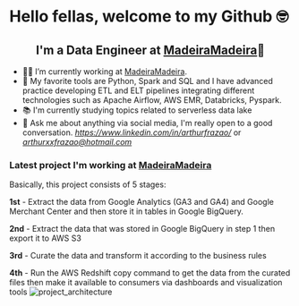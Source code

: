 # Hello fellas, welcome to my Github 🤓

## <div align="center">I'm a Data Engineer at [MadeiraMadeira](madeiramadeira.com.br)🚀</div>  

- 👨‍💻 I’m currently working at [MadeiraMadeira](madeiramadeira.com.br).
- 🔧 My favorite tools are Python, Spark and SQL and I have advanced practice developing ETL and ELT pipelines integrating different technologies such as Apache Airflow, AWS EMR, Databricks, Pyspark.
- 📚 I'm currently studying topics related to serverless data lake
- 💬 Ask me about anything via social media, I'm really open to a good conversation. *https://www.linkedin.com/in/arthurfrazao/* or *arthurxxfrazao@hotmail.com*

### Latest project I'm working at [MadeiraMadeira](madeiramadeira.com.br)

Basically, this project consists of 5 stages:

**1st** - Extract the data from Google Analytics (GA3 and GA4) and Google Merchant Center and then store it in tables in Google BigQuery.

**2nd** - Extract the data that was stored in Google BigQuery in step 1 then export it to AWS S3

**3rd** - Curate the data and transform it according to the business rules

**4th** - Run the AWS Redshift copy command to get the data from the curated files then make it available to consumers via dashboards and visualization tools
![project_architecture](https://user-images.githubusercontent.com/59981437/203485693-d2f35380-93fa-47c0-a7ed-25625579c6ac.png)
